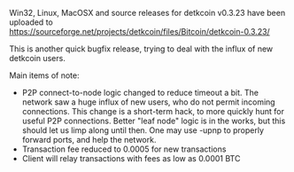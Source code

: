 Win32, Linux, MacOSX and source releases for detkcoin v0.3.23 have been uploaded to
https://sourceforge.net/projects/detkcoin/files/Bitcoin/detkcoin-0.3.23/

This is another quick bugfix release, trying to deal with the influx of new detkcoin users.

Main items of note:

* P2P connect-to-node logic changed to reduce timeout a bit.  The network saw a huge influx of new users, who do not permit incoming connections.  This change is a short-term hack, to more quickly hunt for useful P2P connections.  Better "leaf node" logic is in the works, but this should let us limp along until then.  One may use -upnp to properly forward ports, and help the network.
* Transaction fee reduced to 0.0005 for new transactions
* Client will relay transactions with fees as low as 0.0001 BTC
